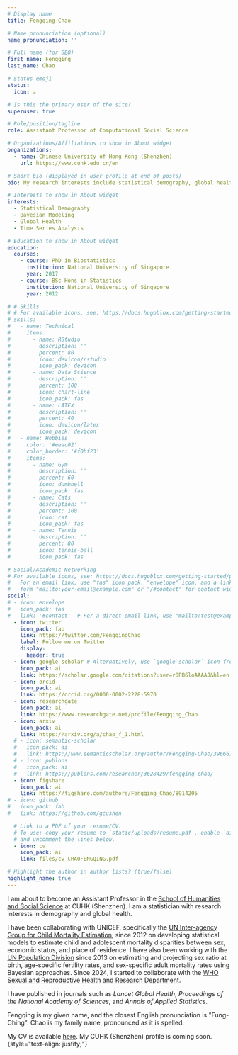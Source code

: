```yaml
---
# Display name
title: Fengqing Chao

# Name pronunciation (optional)
name_pronunciation: ''

# Full name (for SEO)
first_name: Fengqing
last_name: Chao

# Status emoji
status:
  icon: ☕️

# Is this the primary user of the site?
superuser: true

# Role/position/tagline
role: Assistant Professor of Computational Social Science

# Organizations/Affiliations to show in About widget
organizations:
  - name: Chinese University of Hong Kong (Shenzhen)
    url: https://www.cuhk.edu.cn/en

# Short bio (displayed in user profile at end of posts)
bio: My research interests include statistical demography, global health, Bayesian modeling, and time series analysis.

# Interests to show in About widget
interests:
  - Statistical Demography
  - Bayesian Modeling
  - Global Health
  - Time Series Analysis

# Education to show in About widget
education:
  courses:
    - course: PhD in Biostatistics
      institution: National University of Singapore
      year: 2017
    - course: BSc Hons in Statistics
      institution: National University of Singapore
      year: 2012

# # Skills
# # For available icons, see: https://docs.hugoblox.com/getting-started/page-builder/#icons
# skills:
#   - name: Technical
#     items:
#       - name: RStudio
#         description: ''
#         percent: 80
#         icon: devicon/rstudio
#         icon_pack: devicon
#       - name: Data Science
#         description: ''
#         percent: 100
#         icon: chart-line
#         icon_pack: fas
#       - name: LATEX
#         description: ''
#         percent: 40
#         icon: devicon/latex
#         icon_pack: devicon
#   - name: Hobbies
#     color: '#eeac02'
#     color_border: '#f0bf23'
#     items:
#       - name: Gym
#         description: ''
#         percent: 60
#         icon: dumbbell
#         icon_pack: fas
#       - name: Cats
#         description: ''
#         percent: 100
#         icon: cat
#         icon_pack: fas
#       - name: Tennis
#         description: ''
#         percent: 80
#         icon: tennis-ball
#         icon_pack: fas

# Social/Academic Networking
# For available icons, see: https://docs.hugoblox.com/getting-started/page-builder/#icons
#   For an email link, use "fas" icon pack, "envelope" icon, and a link in the
#   form "mailto:your-email@example.com" or "/#contact" for contact widget.
social:
# - icon: envelope
#   icon_pack: fas
#   link: '#contact'  # For a direct email link, use "mailto:test@example.org".
  - icon: twitter
    icon_pack: fab
    link: https://twitter.com/FengqingChao
    label: Follow me on Twitter
    display:
      header: true
  - icon: google-scholar # Alternatively, use `google-scholar` icon from `ai` icon pack
    icon_pack: ai
    link: https://scholar.google.com/citations?user=r8PB6loAAAAJ&hl=en
  - icon: orcid
    icon_pack: ai
    link: https://orcid.org/0000-0002-2228-5970
  - icon: researchgate
    icon_pack: ai
    link: https://www.researchgate.net/profile/Fengqing_Chao
  - icon: arxiv
    icon_pack: ai
    link: https://arxiv.org/a/chao_f_1.html
  # - icon: semantic-scholar
  #   icon_pack: ai
  #   link: https://www.semanticscholar.org/author/Fengqing-Chao/39666710
  # - icon: publons
  #   icon_pack: ai
  #   link: https://publons.com/researcher/3628429/fengqing-chao/
  - icon: figshare
    icon_pack: ai
    link: https://figshare.com/authors/Fengqing_Chao/8914205
# - icon: github
#   icon_pack: fab
#   link: https://github.com/gcushen

  # Link to a PDF of your resume/CV.
  # To use: copy your resume to `static/uploads/resume.pdf`, enable `ai` icons in `params.yaml`,
  # and uncomment the lines below.
  - icon: cv
    icon_pack: ai
    link: files/cv_CHAOFENGQING.pdf

# Highlight the author in author lists? (true/false)
highlight_name: true
---
```


I am about to become an Assistant Professor in the [School of Humanities and Social Science](https://hss.cuhk.edu.cn/en) at CUHK (Shenzhen). I am a statistician with research interests in demography and global health.

I have been collaborating with UNICEF, specifically the [UN Inter-agency Group for Child Mortality Estimation](https://childmortality.org/), since 2012 on developing statistical models to estimate child and adolescent mortality disparities between sex, economic status, and place of residence. I have also been working with the [UN Population Division](https://www.un.org/development/desa/pd/) since 2013 on estimating and projecting sex ratio at birth, age-specific fertility rates, and sex-specific adult mortality rates using Bayesian approaches. Since 2024, I started to collaborate with the [WHO Sexual and Reproductive Health and Research Department](https://www.who.int/teams/sexual-and-reproductive-health-and-research-(srh)/human-reproduction-programme).

I have published in journals such as *Lancet Global Health*, *Proceedings of the National Academy of Sciences*, and *Annals of Applied Statistics*.

Fengqing is my given name, and the closest English pronunciation is "Fung-Ching". Chao is my family name, pronounced as it is spelled.

My CV is available [here](https://chaofengqing.github.io/chao_lab/files/cv_CHAOFENGQING.pdf). My CUHK (Shenzhen) profile is coming soon.
{style="text-align: justify;"}